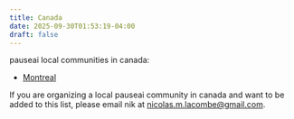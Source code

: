 ```yaml
---
title: Canada
date: 2025-09-30T01:53:19-04:00
draft: false
---
```


<!-- <h1><img class="logo" src="images/pauseai-ca.png" /></h1> -->

pauseai local communities in canada:

- [Montreal](montreal.html)

If you are organizing a local pauseai community in canada
and want to be added to this list,
please email nik at <nicolas.m.lacombe@gmail.com>.
